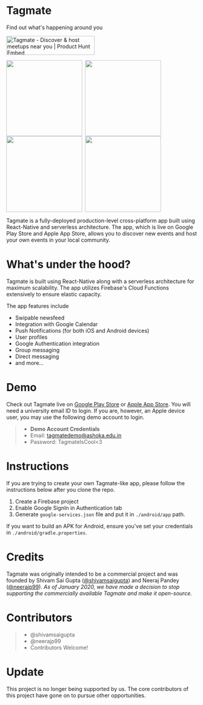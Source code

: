 # Tagmate 
<p>
  Find out what's happening around you
</p>

<p>
 <a href="https://www.producthunt.com/posts/tagmate?utm_source=badge-featured&utm_medium=badge&utm_souce=badge-tagmate" target="_blank"><img src="https://api.producthunt.com/widgets/embed-image/v1/featured.svg?post_id=167765&theme=light" alt="Tagmate - Discover & host meetups near you | Product Hunt Embed" style="width: 233px; height: 50px;" width="233px" height="50px" /></a> 
</p>

<p>
<kbd><img align="center" width="200" src="https://play-lh.googleusercontent.com/XrNTXjwvbkI8wzh7qiUl1-wQXArJgybIe81lzJGWEHA1wkXT6FBH4WQlF51vECnlICbL=w2560-h1440-rw"/> </kbd>
<kbd><img align="center" width="200" src="https://play-lh.googleusercontent.com/7C23rLuI2pdLrZ2E119KrTYAVPILagYyCEaYef8zTMBG5MSY0Hp7-dvXRKXo-JlQdwU=w2560-h1440-rw"/> </kbd>
<kbd><img align="center" width="200" src="https://play-lh.googleusercontent.com/4maROOtfLNmuQrnRJ8vIZmNtC_tNX1-rUzDrx6ta2g4XbKz79qWMC5LaDN8nLd66XA=w2560-h1440-rw"/> </kbd>
<kbd><img align="center" width="200" src="https://play-lh.googleusercontent.com/XW4wRez2RJnOvA0ZHBRzMj912FRGgMvVunsPltFLbE2HbW2SzajiomtidFvnWXNsNcY=w2560-h1440-rw"/></kbd>
</p>


Tagmate is a fully-deployed production-level cross-platform app built using React-Native and serverless architecture. The app, which is live on Google Play Store and Apple App Store, allows you to discover new events and host your own events in your local community.

# What's under the hood?

Tagmate is built using React-Native along with a serverless architecture for maximum scalability. The app utilizes Firebase's Cloud Functions extensively to ensure elastic capacity. 

The app features include 

 - Swipable newsfeed
 - Integration with Google Calendar
 - Push Notifications (for both iOS and Android devices)
 - User profiles
 - Google Authentication integration
 - Group messaging
 - Direct messaging
 - and more...

# Demo

Check out Tagmate live on [Google Play Store](https://play.google.com/store/apps/details?id=com.chillmate) or [Apple App Store](https://apps.apple.com/us/app/instajude/id1468743902). You will need a university email ID to login. If you are, however, an Apple device user, you may use the following demo account to login.

>  - **Demo Account Credentials**
>  - Email: tagmatedemo@ashoka.edu.in
>  - Password: TagmateIsCool<3

# Instructions
If you are trying to create your own Tagmate-like app, please follow the instructions below after you clone the repo.

1. Create a Firebase project
2. Enable Google SignIn in Authentication tab
3. Generate `google-services.json` file and put it in `./android/app` path.

If you want to build an APK for Android, ensure you've set your credentials in `./android/gradle.properties`.

# Credits
Tagmate was originally intended to be a commercial project and was founded by Shivam Sai Gupta ([@shivamsaigupta](https://github.com/shivamsaigupta)) and Neeraj Pandey ([@neerajp99](https://github.com/neerajp99)). *As of January 2020, we have made a decision to stop supporting the commercially available Tagmate and make it open-source.*

# Contributors
>  - @shivamsaigupta
>  - @neerajp99
>   - Contributors Welcome!

# Update
This project is no longer being supported by us. The core contributors of this project have gone on to pursue other opportunities.



